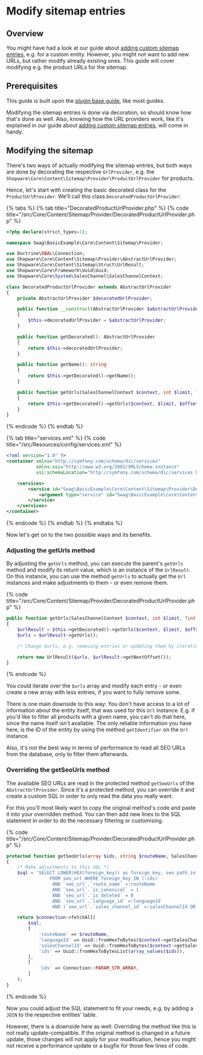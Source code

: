 # Modify sitemap entries

## Overview

You might have had a look at our guide about [adding custom sitemap entries](add-custom-sitemap-entries.md),
e.g. for a custom entity.
However, you might not want to add new URLs, but rather modify already existing ones.
This guide will cover modifying e.g. the product URLs for the sitemap.

## Prerequisites

This guide is built upon the [plugin base guide](../../plugin-base-guide.md), like most guides.

Modifying the sitemap entries is done via decoration, so should know how that's done as well.
Also, knowing how the URL providers work, like it's explained in our guide about [adding custom sitemap entries](add-custom-sitemap-entries.md),
will come in handy.

## Modifying the sitemap

There's two ways of actually modifying the sitemap entries, but both ways are done by decorating
the respective `UrlProvider`, e.g. the `Shopware\Core\Content\Sitemap\Provider\ProductUrlProvider` for products.

Hence, let's start with creating the basic decorated class for the `ProductUrlProvider`. We'll call
this class `DecoratedProductUrlProvider`:

{% tabs %}
{% tab title="DecoratedProductUrlProvider.php" %}
{% code title="<plugin root>/src/Core/Content/Sitemap/Provider/DecoratedProductUrlProvider.php" %}
```php
<?php declare(strict_types=1);

namespace Swag\BasicExample\Core\Content\Sitemap\Provider;

use Doctrine\DBAL\Connection;
use Shopware\Core\Content\Sitemap\Provider\AbstractUrlProvider;
use Shopware\Core\Content\Sitemap\Struct\UrlResult;
use Shopware\Core\Framework\Uuid\Uuid;
use Shopware\Core\System\SalesChannel\SalesChannelContext;

class DecoratedProductUrlProvider extends AbstractUrlProvider
{
    private AbstractUrlProvider $decoratedUrlProvider;

    public function __construct(AbstractUrlProvider $abstractUrlProvider)
    {
        $this->decoratedUrlProvider = $abstractUrlProvider;
    }

    public function getDecorated(): AbstractUrlProvider
    {
        return $this->decoratedUrlProvider;
    }

    public function getName(): string
    {
        return $this->getDecorated()->getName();
    }

    public function getUrls(SalesChannelContext $context, int $limit, ?int $offset = null): UrlResult
    {
        return $this->getDecorated()->getUrls($context, $limit, $offset);
    }
}
```
{% endcode %}
{% endtab %}

{% tab title="services.xml" %}
{% code title="<plugin root>/src/Resources/config/services.xml" %}
```xml
<?xml version="1.0" ?>
<container xmlns="http://symfony.com/schema/dic/services"
           xmlns:xsi="http://www.w3.org/2001/XMLSchema-instance"
           xsi:schemaLocation="http://symfony.com/schema/dic/services http://symfony.com/schema/dic/services/services-1.0.xsd">

    <services>
        <service id="Swag\BasicExample\Core\Content\Sitemap\Provider\DecoratedProductUrlProvider" decorates="Shopware\Core\Content\Sitemap\Provider\ProductUrlProvider">
            <argument type="service" id="Swag\BasicExample\Core\Content\Sitemap\Provider\DecoratedProductUrlProvider.inner" />
        </service>
    </services>
</container>
```
{% endcode %}
{% endtab %}
{% endtabs %}


Now let's get on to the two possible ways and its benefits.

### Adjusting the getUrls method

By adjusting the `getUrls` method, you can execute the parent's `getUrls` method and modify its return value, which
is an instance of the `UrlResult`.
On this instance, you can use the method `getUrls` to actually get the `Url` instances and make adjustments to them - or even remove them.

{% code title="<plugin root>/src/Core/Content/Sitemap/Provider/DecoratedProductUrlProvider.php" %}
```php
public function getUrls(SalesChannelContext $context, int $limit, ?int $offset = null): UrlResult
{
    $urlResult = $this->getDecorated()->getUrls($context, $limit, $offset);
    $urls = $urlResult->getUrls();

    /* Change $urls, e.g. removing entries or updating them by iterating over them. */

    return new UrlResult($urls, $urlResult->getNextOffset());
}
```
{% endcode %}

You could iterate over the `$urls` array and modify each entry - or even create a new array with less entries,
if you want to fully remove some.

There is one main downside to this way:
You don't have access to a lot of information about the entity itself, that was used for this `Url` instance.
E.g. if you'd like to filter all products with a given name, you can't do that here, since the name itself isn't available.
The only reliable information you have here, is the ID of the entity by using the method `getIdentifier` on the `Url` instance.

Also, it's not the best way in terms of performance to read all SEO URLs from the database, only to filter them afterwards.

### Overriding the getSeoUrls method

The available SEO URLs are read in the protected method `getSeoUrls` of the `AbstractUrlProvider`.
Since it's a protected method, you can override it and create a custom SQL in order to only read the data you really want.

For this you'll most likely want to copy the original method's code and paste it into your overridden method.
You can then add new lines to the SQL statement in order to do the necessary filtering or customising.

{% code title="<plugin root>/src/Core/Content/Sitemap/Provider/DecoratedProductUrlProvider.php" %}
```php
protected function getSeoUrls(array $ids, string $routeName, SalesChannelContext $context, Connection $connection): array
{
    /* Make adjustments to this SQL */
    $sql = 'SELECT LOWER(HEX(foreign_key)) as foreign_key, seo_path_info
                FROM seo_url WHERE foreign_key IN (:ids)
                 AND `seo_url`.`route_name` =:routeName
                 AND `seo_url`.`is_canonical` = 1
                 AND `seo_url`.`is_deleted` = 0
                 AND `seo_url`.`language_id` =:languageId
                 AND (`seo_url`.`sales_channel_id` =:salesChannelId OR seo_url.sales_channel_id IS NULL)';

    return $connection->fetchAll(
        $sql,
        [
            'routeName' => $routeName,
            'languageId' => Uuid::fromHexToBytes($context->getSalesChannel()->getLanguageId()),
            'salesChannelId' => Uuid::fromHexToBytes($context->getSalesChannelId()),
            'ids' => Uuid::fromHexToBytesList(array_values($ids)),
        ],
        [
            'ids' => Connection::PARAM_STR_ARRAY,
        ]
    );
}
```
{% endcode %}

Now you could adjust the SQL statement to fit your needs, e.g. by adding a `JOIN` to the respective entities' table.

However, there is a downside here as well:
Overriding the method like this is not really update-compatible. If the original method is changed in a future
update, those changes will not apply for your modification, hence you might not receive a performance update or a bugfix
for those few lines of code.